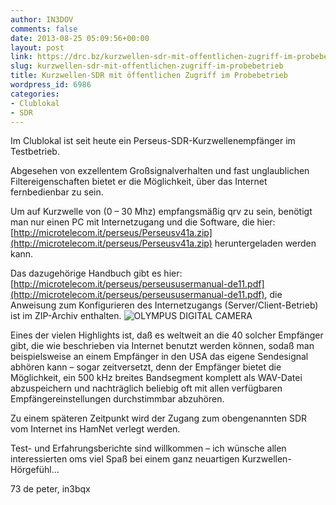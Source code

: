```yaml
---
author: IN3DOV
comments: false
date: 2013-08-25 05:09:56+00:00
layout: post
link: https://drc.bz/kurzwellen-sdr-mit-offentlichen-zugriff-im-probebetrieb/
slug: kurzwellen-sdr-mit-offentlichen-zugriff-im-probebetrieb
title: Kurzwellen-SDR mit öffentlichen Zugriff im Probebetrieb
wordpress_id: 6986
categories:
- Clublokal
- SDR
---
```


Im Clublokal ist seit heute ein Perseus-SDR-Kurzwellenempfänger im Testbetrieb. 




Abgesehen von exzellentem Großsignalverhalten und fast unglaublichen Filtereigenschaften bietet er die Möglichkeit, über das Internet fernbedienbar zu sein.




Um auf Kurzwelle von (0 – 30 Mhz) empfangsmäßig qrv zu sein, benötigt man nur einen PC mit Internetzugang und die Software, die hier: [http://microtelecom.it/perseus/Perseusv41a.zip](http://microtelecom.it/perseus/Perseusv41a.zip) heruntergeladen werden kann. 




Das dazugehörige Handbuch gibt es hier: [http://microtelecom.it/perseus/perseususermanual-de11.pdf](http://microtelecom.it/perseus/perseususermanual-de11.pdf), die Anweisung zum Konfigurieren des Internetzugangs (Server/Client-Betrieb) ist im ZIP-Archiv enthalten. ![OLYMPUS DIGITAL CAMERA](https://drc.bz/wp-content/uploads/2013/08/perseus.jpg)




Eines der vielen Highlights ist, daß es weltweit an die 40 solcher Empfänger gibt, die wie beschrieben via Internet benutzt werden können, sodaß man beispielsweise an einem Empfänger in den USA das eigene Sendesignal abhören kann – sogar zeitversetzt, denn der Empfänger bietet die Möglichkeit, ein 500 kHz breites Bandsegment komplett als WAV-Datei abzuspeichern und nachträglich beliebig oft mit allen verfügbaren Empfängereinstellungen durchstimmbar abzuhören.




Zu einem späteren Zeitpunkt wird der Zugang zum obengenannten SDR vom Internet ins HamNet verlegt werden.




Test- und Erfahrungsberichte sind willkommen – ich wünsche allen interessierten oms viel Spaß bei einem ganz neuartigen Kurzwellen-Hörgefühl...




73 de peter, in3bqx
